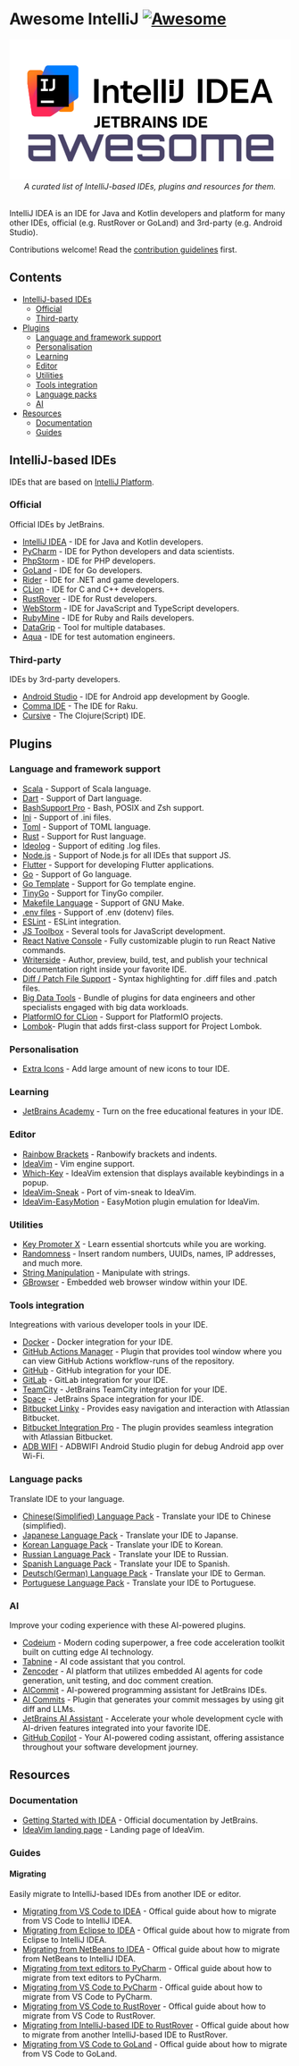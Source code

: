 # Awesome IntelliJ [![Awesome](https://awesome.re/badge.svg)](https://awesome.re)
<div align="center">
    <img src="./banner.png">
    <i>A curated list of IntelliJ-based IDEs, plugins and resources for them.</i>
</div>
<br>

IntelliJ IDEA is an IDE for Java and Kotlin developers and platform for many other IDEs, official (e.g. RustRover or GoLand) and 3rd-party (e.g. Android Studio).

Contributions welcome! Read the [contribution guidelines](contributing.md) first.

## Contents

- [IntelliJ-based IDEs](#intellij-based-ides)
    - [Official](#official)
    - [Third-party](#third-party)
- [Plugins](#plugins)
    - [Language and framework support](#language-and-framework-support)
    - [Personalisation](#personalisation)
    - [Learning](#learning)
    - [Editor](#editor)
    - [Utilities](#utilities)
    - [Tools integration](#tools-integration)
    - [Language packs](#language-packs)
    - [AI](#ai)
- [Resources](#resources)
    - [Documentation](#documentation)
    - [Guides](#guides)


## IntelliJ-based IDEs

IDEs that are based on [IntelliJ Platform](https://www.jetbrains.com/opensource/idea).

### Official

Official IDEs by JetBrains.

- [IntelliJ IDEA](https://www.jetbrains.com/idea) - IDE for Java and Kotlin developers.
- [PyCharm](https://www.jetbrains.com/pycharm) - IDE for Python developers and data scientists.
- [PhpStorm](https://www.jetbrains.com/phpstorm) - IDE for PHP developers.
- [GoLand](https://www.jetbrains.com/go) - IDE for Go developers.
- [Rider](https://www.jetbrains.com/rider) - IDE for .NET and game developers.
- [CLion](https://www.jetbrains.com/clion) - IDE for C and C++ developers.
- [RustRover](https://www.jetbrains.com/rust) - IDE for Rust developers.
- [WebStorm](https://www.jetbrains.com/webstorm) - IDE for JavaScript and TypeScript developers.
- [RubyMine](https://www.jetbrains.com/ruby) - IDE for Ruby and Rails developers.
- [DataGrip](https://www.jetbrains.com/datagrip) - Tool for multiple databases.
- [Aqua](https://www.jetbrains.com/aqua) - IDE for test automation engineers.

### Third-party

IDEs by 3rd-party developers.

- [Android Studio](https://developer.android.com/studio) - IDE for Android app development by Google.
- [Comma IDE](https://commaide.com) - The IDE for Raku.
- [Cursive](https://cursive-ide.com) - The Clojure(Script) IDE.

## Plugins

### Language and framework support

- [Scala](https://plugins.jetbrains.com/plugin/1347-scala) - Support of Scala language.
- [Dart](https://plugins.jetbrains.com/plugin/6351-dart) - Support of Dart language.
- [BashSupport Pro](https://plugins.jetbrains.com/plugin/13841-bashsupport-pro) - Bash, POSIX and Zsh support.
- [Ini](https://plugins.jetbrains.com/plugin/6981-ini) - Support of .ini files.
- [Toml](https://plugins.jetbrains.com/plugin/8195-toml) - Support of TOML language.
- [Rust](https://plugins.jetbrains.com/plugin/22407-rust) - Support for Rust language.
- [Ideolog](https://plugins.jetbrains.com/plugin/9746-ideolog) - Support of editing .log files.
- [Node.js](https://plugins.jetbrains.com/plugin/6098-node-js) - Support of Node.js for all IDEs that support JS.
- [Flutter](https://plugins.jetbrains.com/plugin/9212-flutter) - Support for developing Flutter applications.
- [Go](https://plugins.jetbrains.com/plugin/9568-go) - Support of Go language.
- [Go Template](https://plugins.jetbrains.com/plugin/10581-go-template) - Support for Go template engine.
- [TinyGo](https://plugins.jetbrains.com/plugin/16915-tinygo) - Support for TinyGo compiler.
- [Makefile Language](https://plugins.jetbrains.com/plugin/9333-makefile-language) - Support of GNU Make.
- [.env files](https://plugins.jetbrains.com/plugin/9525--env-files) - Support of .env (dotenv) files.
- [ESLint](https://plugins.jetbrains.com/plugin/7494-eslint) - ESLint integration.
- [JS Toolbox](https://plugins.jetbrains.com/plugin/7353-js-toolbox) - Several tools for JavaScript development.
- [React Native Console](https://plugins.jetbrains.com/plugin/9564-react-native-console) - Fully customizable plugin to run React Native commands.
- [Writerside](https://plugins.jetbrains.com/plugin/20158-writerside) - Author, preview, build, test, and publish your technical documentation right inside your favorite IDE.
- [Diff / Patch File Support](https://plugins.jetbrains.com/plugin/18612-diff--patch-file-support) - Syntax highlighting for .diff files and .patch files.
- [Big Data Tools](https://plugins.jetbrains.com/plugin/12494-big-data-tools) - Bundle of plugins for data engineers and other specialists engaged with big data workloads.
- [PlatformIO for CLion](https://plugins.jetbrains.com/plugin/13922-platformio-for-clion) - Support for PlatformIO projects.
- [Lombok](https://plugins.jetbrains.com/plugin/6317-lombok)- Plugin that adds first-class support for Project Lombok.

### Personalisation

- [Extra Icons](https://plugins.jetbrains.com/plugin/11058-extra-icons) - Add large amount of new icons to tour IDE.

### Learning

- [JetBrains Academy](https://plugins.jetbrains.com/plugin/10081-jetbrains-academy) - Turn on the free educational features in your IDE.

### Editor

- [Rainbow Brackets](https://plugins.jetbrains.com/plugin/10080-rainbow-brackets) - Ranbowify brackets and indents.
- [IdeaVim](https://plugins.jetbrains.com/plugin/164-ideavim) - Vim engine support.
- [Which-Key](https://plugins.jetbrains.com/plugin/15976-which-key) - IdeaVim extension that displays available keybindings in a popup.
- [IdeaVim-Sneak](https://plugins.jetbrains.com/plugin/15348-ideavim-sneak) - Port of vim-sneak to IdeaVim.
- [IdeaVim-EasyMotion](https://plugins.jetbrains.com/plugin/13360-ideavim-easymotion) - EasyMotion plugin emulation for IdeaVim.

### Utilities

- [Key Promoter X](https://plugins.jetbrains.com/plugin/9792-key-promoter-x) - Learn essential shortcuts while you are working.
- [Randomness](https://plugins.jetbrains.com/plugin/9836-randomness) - Insert random numbers, UUIDs, names, IP addresses, and much more.
- [String Manipulation](https://plugins.jetbrains.com/plugin/2162-string-manipulation) - Manipulate with strings.
- [GBrowser](https://plugins.jetbrains.com/plugin/14458-gbrowser) - Embedded web browser window within your IDE.

### Tools integration

Integreations with various developer tools in your IDE.

- [Docker](https://plugins.jetbrains.com/plugin/7724-docker) - Docker integration for your IDE.
- [GitHub Actions Manager](https://plugins.jetbrains.com/plugin/19347-github-actions-manager) - Plugin that provides tool window where you can view GitHub Actions workflow-runs of the repository.
- [GitHub](https://plugins.jetbrains.com/plugin/13115-github) - GitHub integration for your IDE.
- [GitLab](https://plugins.jetbrains.com/plugin/22857-gitlab) - GitLab integration for your IDE.
- [TeamCity](https://plugins.jetbrains.com/plugin/1820-teamcity) - JetBrains TeamCity integration for your IDE.
- [Space](https://plugins.jetbrains.com/plugin/13362-space) - JetBrains Space integration for your IDE.
- [Bitbucket Linky](https://plugins.jetbrains.com/plugin/8015-bitbucket-linky) - Provides easy navigation and interaction with Atlassian Bitbucket.
- [Bitbucket Integration Pro](https://plugins.jetbrains.com/plugin/13538-bitbucket-integration-pro) - The plugin provides seamless integration with Atlassian Bitbucket.
- [ADB WIFI](https://plugins.jetbrains.com/plugin/7856-adb-wifi) - ADBWIFI Android Studio plugin for debug Android app over Wi-Fi.

### Language packs

Translate IDE to your language.

- [Chinese ​(Simplified)​ Language Pack](https://plugins.jetbrains.com/plugin/13710-chinese-simplified-language-pack----) - Translate your IDE to Chinese (simplified).
- [Japanese Language Pack](https://plugins.jetbrains.com/plugin/13964-japanese-language-pack------) - Translate your IDE to Japanse.
- [Korean Language Pack](https://plugins.jetbrains.com/plugin/13711-korean-language-pack------) - Translate your IDE to Korean.
- [Russian Language Pack](https://plugins.jetbrains.com/plugin/26495-russian-language-pack--------) - Translate your IDE to Russian.
- [Spanish Language Pack](https://plugins.jetbrains.com/plugin/24541-spanish-language-pack--paquete-de-idioma-espa-ol) - Translate your IDE to Spanish.
- [Deutsch ​(German)​ Language Pack](https://plugins.jetbrains.com/plugin/24543-deutsch-german-language-pack--deutsches-sprachpaket) - Translate your IDE to German.
- [Portuguese Language Pack](https://plugins.jetbrains.com/plugin/24542-portuguese-language-pack--pacote-de-idioma-portugu-s) - Translate your IDE to Portuguese.

### AI

Improve your coding experience with these AI-powered plugins.

- [Codeium](https://plugins.jetbrains.com/plugin/20540-codeium-ai-autocomplete-and-chat-for-python-js-java-go--) - Modern coding superpower, a free code acceleration toolkit built on cutting edge AI technology.
- [Tabnine](https://plugins.jetbrains.com/plugin/12798-tabnine-ai-chat--autocomplete-for-javascript-python--more) - AI code assistant that you control.
- [Zencoder](https://plugins.jetbrains.com/plugin/24782-zencoder-your-mindful-ai-coding-agent) - AI platform that utilizes embedded AI agents for code generation, unit testing, and doc comment creation.
- [AICommit](https://plugins.jetbrains.com/plugin/21289-aicommit) - AI-powered programming assistant for JetBrains IDEs.
- [AI Commits](https://plugins.jetbrains.com/plugin/21335-ai-commits) - Plugin that generates your commit messages by using git diff and LLMs.
- [JetBrains AI Assistant](https://plugins.jetbrains.com/plugin/22282-jetbrains-ai-assistant) - Accelerate your whole development cycle with AI-driven features integrated into your favorite IDE.
- [GitHub Copilot](https://plugins.jetbrains.com/plugin/17718-github-copilot) - Your AI-powered coding assistant, offering assistance throughout your software development journey.

## Resources

### Documentation

- [Getting Started with IDEA](https://www.jetbrains.com/help/idea/getting-started.html) - Official documentation by JetBrains.
- [IdeaVim landing page](https://lp.jetbrains.com/ideavim) - Landing page of IdeaVim.

### Guides

#### Migrating

Easily migrate to IntelliJ-based IDEs from another IDE or editor.

- [Migrating from VS Code to IDEA](https://www.jetbrains.com/help/idea/how-to-move-to-intellij-idea-from-vs-code.html) - Offical guide about how to migrate from VS Code to IntelliJ IDEA.
- [Migrating from Eclipse to IDEA](https://www.jetbrains.com/help/idea/migrating-from-eclipse-to-intellij-idea.html) - Offical guide about how to migrate from Eclipse to IntelliJ IDEA.
- [Migrating from NetBeans to IDEA](https://www.jetbrains.com/help/idea/netbeans.html) - Offical guide about how to migrate from NetBeans to IntelliJ IDEA.
- [Migrating from text editors to PyCharm](https://www.jetbrains.com/help/pycharm/migrating-from-text-editors.html) - Offical guide about how to migrate from text editors to PyCharm.
- [Migrating from VS Code to PyCharm](https://www.jetbrains.com/help/pycharm/migrating-from-vsc-to-pycharm.html) - Offical guide about how to migrate from VS Code to PyCharm.
- [Migrating from VS Code to RustRover](https://www.jetbrains.com/help/rust/how-to-move-to-rustrover-from-vs-code.html) - Offical guide about how to migrate from VS Code to RustRover.
- [Migrating from IntelliJ-based IDE to RustRover](https://www.jetbrains.com/help/rust/how-to-move-to-rustrover-from-another-jetbrains-ide.html) - Offical guide about how to migrate from another IntelliJ-based IDE to RustRover.
- [Migrating from VS Code to GoLand](https://www.jetbrains.com/help/go/migrating-from-visual-studio-code-to-goland.html) - Offical guide about how to migrate from VS Code to GoLand.
